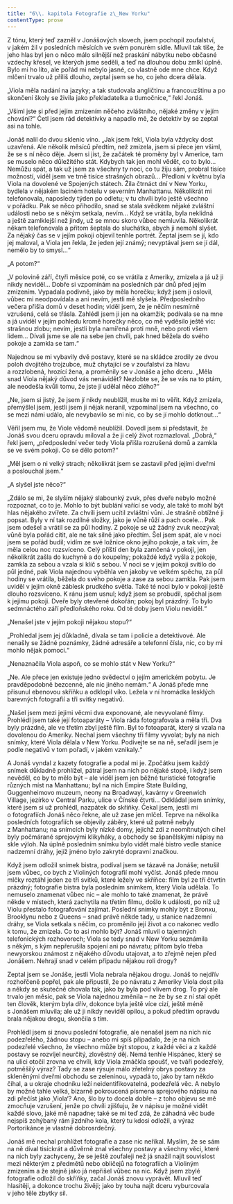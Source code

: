 ```yaml
---
title: "6\\. kapitola Fotografie z\_New Yorku"
contentType: prose
---
```


  

Z tónu, který teď zazněl v Jonášových slovech, jsem pochopil zoufalství, v jakém žil v posledních měsících ve svém ponurém sídle. Mluvil tak tiše, že jeho hlas byl jen o něco málo silnější než praskání nábytku nebo občasné vzdechy křesel, ve kterých jsme seděli, a teď na dlouhou dobu zmlkl úplně. Bylo mi ho líto, ale pořád mi nebylo jasné, co vlastně ode mne chce. Když mlčení trvalo už příliš dlouho, zeptal jsem se ho, co jeho dcera dělala.

„Viola měla nadání na jazyky; a tak studovala angličtinu a francouzštinu a po skončení školy se živila jako překladatelka a tlumočnice,“ řekl Jonáš.

„Všiml jste si před jejím zmizením něčeho zvláštního, nějaké změny v jejím chování?“ Četl jsem rád detektivky a napadlo mě, že detektiv by se zeptal asi na tohle.

Jonáš nalil do dvou sklenic víno. „Jak jsem řekl, Viola byla vždycky dost uzavřená. Ale několik měsíců předtím, než zmizela, jsem si přece jen všiml, že se s ní něco děje. Jsem si jist, že začátek té proměny byl v Americe, tam se muselo něco důležitého stát. Kdybych tak jen mohl vědět, co to bylo… Nemůžu spát, a tak už jsem za všechny ty noci, co tu žiju sám, probral tisíce možností, viděl jsem ve tmě tisíce strašných obrazů… Předloni v květnu byla Viola na dovolené ve Spojených státech. Žila čtrnáct dní v New Yorku, bydlela v nějakém laciném hotelu v severním Manhattanu. Několikrát mi telefonovala, naposledy týden po odletu; v tu chvíli bylo ještě všechno v pořádku. Pak se něco přihodilo, snad se stala svědkem nějaké zvláštní události nebo se s někým setkala, nevím… Když se vrátila, byla neklidná a ještě zamlklejší než jindy, už se mnou skoro vůbec nemluvila. Několikrát někam telefonovala a přitom šeptala do sluchátka, abych ji nemohl slyšet. Za nějaký čas se v jejím pokoji objevil tenhle portrét. Zeptal jsem se jí, kdo jej maloval, a Viola jen řekla, že jeden její známý; nevyptával jsem se jí dál, nemělo by to smysl…“

„A potom?“

„V polovině září, čtyři měsíce poté, co se vrátila z Ameriky, zmizela a já už ji nikdy neviděl… Dobře si vzpomínám na posledních pár dnů před jejím zmizením. Vypadala podivně, jako by měla horečku; když jsem ji oslovil, vůbec mi neodpovídala a ani nevím, jestli mě slyšela. Předposledního večera přišla domů v deset hodin; viděl jsem, že je něčím nesmírně vzrušená, celá se třásla. Zahlédl jsem ji jen na okamžik; podívala se na mne a já uviděl v jejím pohledu kromě horečky něco, co mě vyděsilo ještě víc: strašnou zlobu; nevím, jestli byla namířená proti mně, nebo proti všem lidem… Dívali jsme se ale na sebe jen chvíli, pak hned běžela do svého pokoje a zamkla se tam.“

Najednou se mi vybavily dvě postavy, které se na skládce zrodily ze dvou poloh dvojitého trojzubce, muž chytající se v zoufalství za hlavu a rozzlobená, hrozící žena, a proměnily se v Jonáše a jeho dceru. „Měla snad Viola nějaký důvod vás nenávidět? Nezlobte se, že se vás na to ptám, ale neodešla kvůli tomu, že jste jí udělal něco zlého?“

„Ne, jsem si jistý, že jsem jí nikdy neublížil, musíte mi to věřit. Když zmizela, přemýšlel jsem, jestli jsem ji nějak neranil, vzpomínal jsem na všechno, co se mezi námi událo, ale nevybavilo se mi nic, co by se jí mohlo dotknout…“

Věřil jsem mu, že Viole vědomě neublížil. Dovedl jsem si představit, že Jonáš svou dceru opravdu miloval a že ji celý život rozmazloval. „Dobrá,“ řekl jsem, „předposlední večer tedy Viola přišla rozrušená domů a zamkla se ve svém pokoji. Co se dělo potom?“

„Měl jsem o ni velký strach; několikrát jsem se zastavil před jejími dveřmi a poslouchal jsem.“

„A slyšel jste něco?“

„Zdálo se mi, že slyším nějaký slabounký zvuk, přes dveře nebylo možné rozpoznat, co to je. Mohlo to být bublání vařící se vody, ale také to mohl být hlas nějakého zvířete. Za chvíli jsem ucítil zvláštní vůni. Je strašně obtížné ji popsat. Byly v ní tak rozdílné složky, jako je vůně růží a pach ocele… Pak jsem odešel a vrátil se za půl hodiny. Z pokoje se už žádný zvuk neozýval; vůně byla pořád cítit, ale ne tak silně jako předtím. Šel jsem spát, ale v noci jsem se pořád budil; vidím ze své ložnice okno jejího pokoje, a tak vím, že měla celou noc rozsvíceno. Celý příští den byla zamčená v pokoji, jen několikrát zašla do kuchyně a do koupelny; pokaždé když vyšla z pokoje, zamkla za sebou a vzala si klíč s sebou. V noci se v jejím pokoji svítilo do půl jedné, pak Viola najednou vyběhla ven jakoby ve velkém spěchu, za půl hodiny se vrátila, běžela do svého pokoje a zase za sebou zamkla. Pak jsem uviděl v jejím okně záblesk prudkého světla. Také té noci bylo v pokoji ještě dlouho rozsvíceno. K ránu jsem usnul; když jsem se probudil, spěchal jsem k jejímu pokoji. Dveře byly otevřené dokořán; pokoj byl prázdný. To bylo sedmnáctého září předloňského roku. Od té doby jsem Violu neviděl.“

„Nenašel jste v jejím pokoji nějakou stopu?“

„Prohledal jsem jej důkladně, dívala se tam i policie a detektivové. Ale nenašly se žádné poznámky, žádné adresáře a telefonní čísla, nic, co by mi mohlo nějak pomoci.“

„Nenaznačila Viola aspoň, co se mohlo stát v New Yorku?“

„Ne. Ale přece jen existuje jedno svědectví o jejím americkém pobytu. Je pravděpodobně bezcenné, ale nic jiného nemám.“ A Jonáš přede mne přisunul ebenovou skříňku a odklopil víko. Ležela v ní hromádka lesklých barevných fotografií a tři svitky negativů.

„Našel jsem mezi jejími věcmi dva exponované, ale nevyvolané filmy. Prohlédl jsem také její fotoaparáty – Viola ráda fotografovala a měla tři. Dva byly prázdné, ale ve třetím zbyl ještě film. Byl to fotoaparát, který si vzala na dovolenou do Ameriky. Nechal jsem všechny tři filmy vyvolat; byly na nich snímky, které Viola dělala v New Yorku. Podívejte se na ně, seřadil jsem je podle negativů v tom pořadí, v jakém vznikaly.“

A Jonáš vyndal z kazety fotografie a podal mi je. Zpočátku jsem každý snímek důkladně prohlížel, pátral jsem na nich po nějaké stopě, i když jsem nevěděl, co by to mělo být – ale viděl jsem jen běžné turistické fotografie různých míst na Manhattanu; byl na nich Empire State Building, Guggenheimovo muzeum, neony na Broadwayi, kavárny v Greenwich Village, jezírko v Central Parku, ulice v Čínské čtvrti… Odkládal jsem snímky, které jsem si už prohlédl, nazpátek do skříňky. Čekal jsem, jestli mi o fotografiích Jonáš něco řekne, ale už zase jen mlčel. Teprve na několika posledních fotografiích se objevily záběry, které už patrně nebyly z Manhattanu; na snímcích byly nízké domy, jejichž zdi z neomítnutých cihel byly počmárané sprejovými klikyháky, a obchody se španělskými nápisy na skle výloh. Na úplně posledním snímku bylo vidět malé bistro vedle stanice nadzemní dráhy, jejíž jméno bylo zakryté dopravní značkou.

Když jsem odložil snímek bistra, podíval jsem se tázavě na Jonáše; netušil jsem vůbec, co bych z Violiných fotografií mohl vyčíst. Jonáš přede mnou mlčky roztáhl jeden ze tří svitků, které ležely ve skříňce: film byl ze tří čtvrtin prázdný; fotografie bistra byla posledním snímkem, který Viola udělala. To nemuselo znamenat vůbec nic – ale mohlo to také znamenat, že právě někde v místech, která zachytila na třetím filmu, došlo k události, po níž už Violu přestalo fotografování zajímat. Poslední snímky mohly být z Bronxu, Brooklynu nebo z Queens – snad právě někde tady, u stanice nadzemní dráhy, se Viola setkala s něčím, co proměnilo její život a co nakonec vedlo k tomu, že zmizela. Co to asi mohlo být? Jonáš mluvil o tajemných telefonických rozhovorech; Viola se tedy snad v New Yorku seznámila s někým, s kým nepřerušila spojení ani po návratu; přitom bylo třeba newyorskou známost z nějakého důvodu utajovat, a to zřejmě nejen před Jonášem. Nehrají snad v celém případu nějakou roli drogy?

Zeptal jsem se Jonáše, jestli Viola nebrala nějakou drogu. Jonáš to nejdřív rozhořčeně popřel, pak ale připustil, že po návratu z Ameriky Viola dost pila a někdy se skutečně chovala tak, jako by byla pod vlivem drog. To prý ale trvalo jen měsíc, pak se Viola najednou změnila – ne že by se z ní stal opět ten člověk, kterým byla dřív, dokonce byla ještě více cizí, ještě méně s Jonášem mluvila; ale už ji nikdy neviděl opilou, a pokud předtím opravdu brala nějakou drogu, skončila s tím.

Prohlédl jsem si znovu poslední fotografie, ale nenašel jsem na nich nic podezřelého, žádnou stopu – anebo mi spíš připadalo, že je na nich podezřelé všechno, že všechno může být stopou, z každé věci a z každé postavy se rozvíjel neurčitý, zlověstný děj. Nemá tenhle Hispánec, který se na ulici otočil zrovna ve chvíli, kdy Viola zmáčkla spoušť, ve tváři podezřelý, potměšilý výraz? Tady se zase rýsuje málo zřetelný obrys postavy za skleněnými dveřmi obchodu se zeleninou, vypadá to, jako by tam někdo číhal, a u okraje chodníku leží neidentifikovatelná, podezřelá věc. A nebylo by možné tahle velká, bizarně pokroucená písmena sprejového nápisu na zdi přečíst jako ‚Viola‘? Ano, šlo by to docela dobře – z toho objevu se mě zmocňuje vzrušení, jenže po chvíli zjišťuju, že v nápisu je možné vidět každé slovo, jaké mě napadne; také se mi teď zdá, že záhadná věc bude nejspíš zohýbaný rám jízdního kola, který tu kdosi odložil, a výraz Portorikánce je vlastně dobrosrdečný.

Jonáš mě nechal prohlížet fotografie a zase nic neříkal. Myslím, že se sám na ně díval tisíckrát a důvěrně znal všechny postavy a všechny věci, které na nich byly zachyceny, že se ještě zoufaleji než já snažil najít souvislost mezi některým z předmětů nebo obličejů na fotografiích a Violiným zmizením a že stejně jako já nepřišel vůbec na nic. Když jsem zbylé fotografie odložil do skříňky, začal Jonáš znovu vyprávět. Mluvil teď hlasitěji, a dokonce trochu živěji; jako by touha najít dceru vyburcovala v jeho těle zbytky sil.
